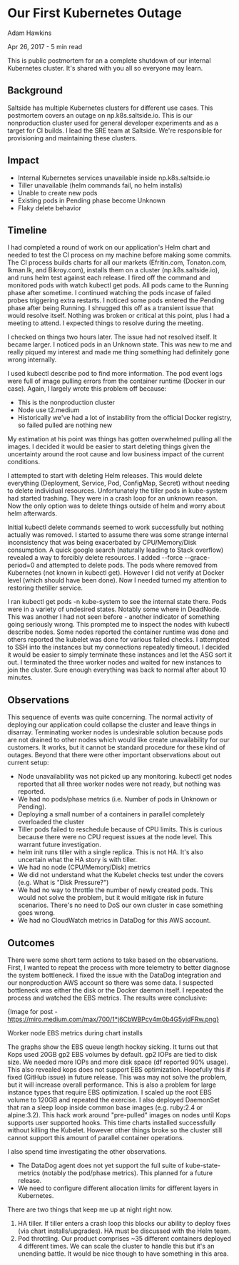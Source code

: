 # Our First Kubernetes Outage
Adam Hawkins

Apr 26, 2017 - 5 min read

This is public postmortem for an a complete shutdown of our internal Kubernetes cluster. It's shared with you all so everyone may learn.

## Background

Saltside has multiple Kubernetes clusters for different use cases. This postmortem covers an outage on np.k8s.saltside.io. This is our nonproduction cluster used for general developer experiments and as a target for CI builds. I lead the SRE team at Saltside. We're responsible for provisioning and maintaining these clusters.

## Impact
* Internal Kubernetes services unavailable inside np.k8s.saltside.io
* Tiller unavailable (helm commands fail, no helm installs)
* Unable to create new pods
* Existing pods in Pending phase become Unknown
* Flaky delete behavior

## Timeline

I had completed a round of work on our application's Helm chart and needed to test the CI process on my machine before making some commits. The CI process builds charts for all our markets (Efritin.com, Tonaton.com, Ikman.lk, and Bikroy.com), installs them on a cluster (np.k8s.saltside.io), and runs helm test against each release. I fired off the command and monitored pods with watch kubectl get pods. All pods came to the Running phase after sometime. I continued watching the pods incase of failed probes triggering extra restarts. I noticed some pods entered the Pending phase after being Running. I shrugged this off as a transient issue that would resolve itself. Nothing was broken or critical at this point, plus I had a meeting to attend. I expected things to resolve during the meeting.

I checked on things two hours later. The issue had not resolved itself. It became larger. I noticed pods in an Unknown state. This was new to me and really piqued my interest and made me thing something had definitely gone wrong internally.

I used kubectl describe pod to find more information. The pod event logs were full of image pulling errors from the container runtime (Docker in our case). Again, I largely wrote this problem off because:
* This is the nonproduction cluster
* Node use t2.medium
* Historically we've had a lot of instability from the official Docker registry, so failed pulled are nothing new

My estimation at his point was things has gotten overwhelmed pulling all the images. I decided it would be easier to start deleting things given the uncertainty around the root cause and low business impact of the current conditions.

I attempted to start with deleting Helm releases. This would delete everything (Deployment, Service, Pod, ConfigMap, Secret) without needing to delete individual resources. Unfortunately the tiller pods in kube-system had started trashing. They were in a crash loop for an unknown reason. Now the only option was to delete things outside of helm and worry about helm afterwards.

Initial kubectl delete commands seemed to work successfully but nothing actually was removed. I started to assume there was some strange internal inconsistency that was being exacerbated by CPU/Memory/Disk consumption. A quick google search (naturally leading to Stack overflow) revealed a way to forcibly delete resources. I added --force --grace-period=0 and attempted to delete pods. The pods where removed from Kubernetes (not known in kubectl get). However I did not verify at Docker level (which should have been done). Now I needed turned my attention to restoring thetiller service.

I ran kubectl get pods -n kube-system to see the internal state there. Pods were in a variety of undesired states. Notably some where in DeadNode. This was another I had not seen before - another indicator of something going seriously wrong. This prompted me to inspect the nodes with kubectl describe nodes. Some nodes reported the container runtime was done and others reported the kubelet was done for various failed checks. I attempted to SSH into the instances but my connections repeatedly timeout. I decided it would be easier to simply terminate these instances and let the ASG sort it out. I terminated the three worker nodes and waited for new instances to join the cluster. Sure enough everything was back to normal after about 10 minutes.

## Observations

This sequence of events was quite concerning. The normal activity of deploying our application could collapse the cluster and leave things in disarray. Terminating worker nodes is undesirable solution because pods are not drained to other nodes which would like create unavailability for our customers. It works, but it cannot be standard procedure for these kind of outages. Beyond that there were other important observations about out current setup:
* Node unavailability was not picked up any monitoring. kubectl get nodes reported that all three worker nodes were not ready, but nothing was reported.
* We had no pods/phase metrics (i.e. Number of pods in Unknown or Pending).
* Deploying a small number of a containers in parallel completely overloaded the cluster
* Tiller pods failed to reschedule because of CPU limits. This is curious because there were no CPU request issues at the node level. This warrant future investigation.
* helm init runs tiller with a single replica. This is not HA. It's also uncertain what the HA story is with tiller.
* We had no node (CPU/Memory/Disk) metrics
* We did not understand what the Kubelet checks test under the covers (e.g. What is "Disk Pressure?")
* We had no way to throttle the number of newly created pods. This would not solve the problem, but it would mitigate risk in future scenarios. There's no need to DoS our own cluster in case something goes wrong.
* We had no CloudWatch metrics in DataDog for this AWS account.

## Outcomes

There were some short term actions to take based on the observations. First, I wanted to repeat the process with more telemetry to better diagnose the system bottleneck. I fixed the issue with the DataDog integration and our nonproduction AWS account so there was some data. I suspected bottleneck was either the disk or the Docker daemon itself. I repeated the process and watched the EBS metrics. The results were conclusive:

{Image for post - https://miro.medium.com/max/700/1*j6CbWBPcy4m0b4G5yidFRw.png}

Worker node EBS metrics during chart installs

The graphs show the EBS queue length hockey sicking. It turns out that Kops used 20GB gp2 EBS volumes by default. gp2 IOPs are tied to disk size. We needed more IOPs and more disk space (df reported 90% usage). This also revealed kops does not support EBS optimization. Hopefully this if fixed (GitHub issue) in future release. This was may not solve the problem, but it will increase overall performance. This is also a problem for large instance types that require EBS optimization. I scaled up the root EBS volume to 120GB and repeated the exercise. I also deployed DaemonSet that ran a sleep loop inside common base images (e.g. ruby:2.4 or alpine:3.2). This hack work around "pre-pulled" images on nodes until Kops supports user supported hooks. This time charts installed successfully without killing the Kubelet. However other things broke so the cluster still cannot support this amount of parallel container operations.

I also spend time investigating the other observations.
* The DataDog agent does not yet support the full suite of kube-state-metrics (notably the pod/phase metrics). This planned for a future release.
* We need to configure different allocation limits for different layers in Kubernetes.

There are two things that keep me up at night right now.
1. HA tiller. If tiller enters a crash loop this blocks our ability to deploy fixes (via chart installs/upgrades). HA must be discussed with the Helm team.
2. Pod throttling. Our product comprises ~35 different containers deployed 4 different times. We can scale the cluster to handle this but it's an unending battle. It would be nice though to have something in this area.